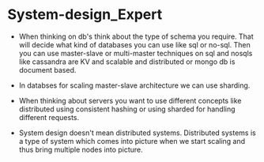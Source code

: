 # System-design_Expert

- When thinking on db's think about the type of schema you require. That will decide what kind of databases you can use like sql or no-sql. Then you can use master-slave or multi-master techniques on sql and nosqls like cassandra are KV and scalable and distributed or mongo db is document based.

- In databses for scaling master-slave architecture we can use sharding.

- When thinking about servers you want to use different concepts like distributed using consistent hashing or using sharded for handling different requests.

- System design doesn't mean distributed systems. Distributed systems is a type of system which comes into picture when we start scaling and thus bring multiple nodes into picture.

